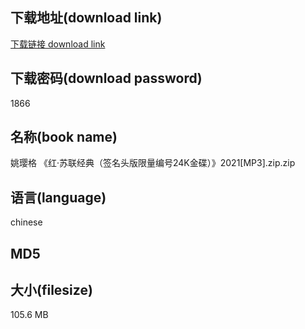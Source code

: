 ## 下载地址(download link)
[下载链接 download link](https://tutu365.netlify.app/?s=%E5%A7%9A%E7%92%8E%E6%A0%BC+%E3%80%8A%E7%BA%A2%C2%B7%E8%8B%8F%E8%81%94%E7%BB%8F%E5%85%B8%EF%BC%88%E7%AD%BE%E5%90%8D%E5%A4%B4%E7%89%88%E9%99%90%E9%87%8F%E7%BC%96%E5%8F%B724K%E9%87%91%E7%A2%9F%EF%BC%89%E3%80%8B2021%5BMP3%5D.zip)

## 下载密码(download password)
1866

## 名称(book name)
姚璎格 《红·苏联经典（签名头版限量编号24K金碟）》2021[MP3].zip.zip

## 语言(language)
chinese

## MD5


## 大小(filesize)
105.6 MB
